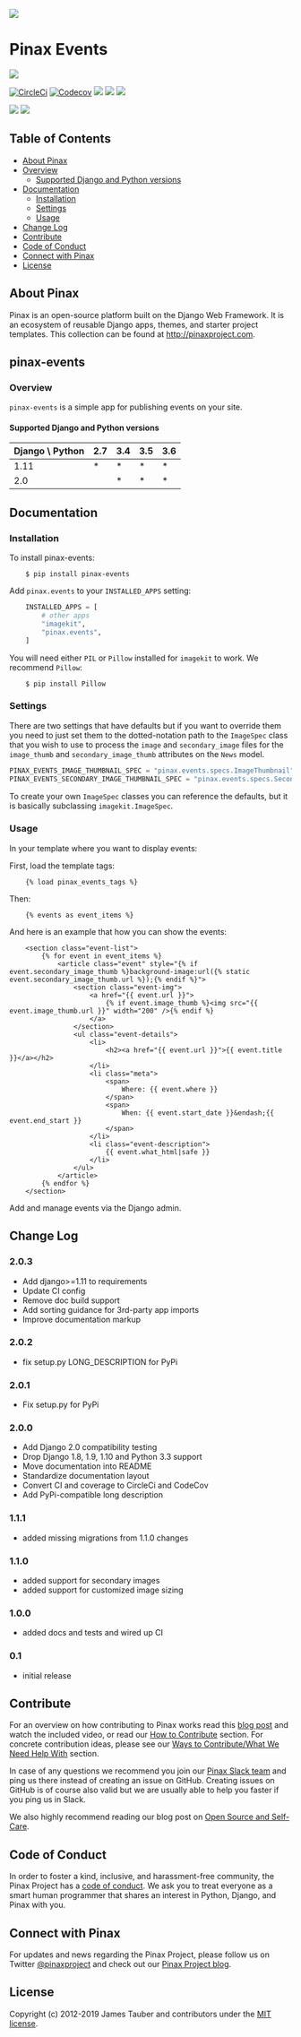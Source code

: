 ![](http://pinaxproject.com/pinax-design/patches/pinax-events.svg)

# Pinax Events

[![](https://img.shields.io/pypi/v/pinax-events.svg)](https://pypi.python.org/pypi/pinax-events/)

[![CircleCi](https://img.shields.io/circleci/project/github/pinax/pinax-events.svg)](https://circleci.com/gh/pinax/pinax-events)
[![Codecov](https://img.shields.io/codecov/c/github/pinax/pinax-events.svg)](https://codecov.io/gh/pinax/pinax-events)
[![](https://img.shields.io/github/contributors/pinax/pinax-events.svg)](https://github.com/pinax/pinax-events/graphs/contributors)
[![](https://img.shields.io/github/issues-pr/pinax/pinax-events.svg)](https://github.com/pinax/pinax-events/pulls)
[![](https://img.shields.io/github/issues-pr-closed/pinax/pinax-events.svg)](https://github.com/pinax/pinax-events/pulls?q=is%3Apr+is%3Aclosed)

[![](http://slack.pinaxproject.com/badge.svg)](http://slack.pinaxproject.com/)
[![](https://img.shields.io/badge/license-MIT-blue.svg)](https://opensource.org/licenses/MIT)


## Table of Contents

* [About Pinax](#about-pinax)
* [Overview](#overview)
  * [Supported Django and Python versions](#supported-django-and-python-versions)
* [Documentation](#documentation)
  * [Installation](#installation)
  * [Settings](#settings)
  * [Usage](#usage)
* [Change Log](#change-log)
* [Contribute](#contribute)
* [Code of Conduct](#code-of-conduct)
* [Connect with Pinax](#connect-with-pinax)
* [License](#license)


## About Pinax

Pinax is an open-source platform built on the Django Web Framework. It is an ecosystem of reusable
Django apps, themes, and starter project templates. This collection can be found at http://pinaxproject.com.


## pinax-events

### Overview

``pinax-events`` is a simple app for publishing events on your site.

#### Supported Django and Python versions

Django \ Python | 2.7 | 3.4 | 3.5 | 3.6
--------------- | --- | --- | --- | ---
1.11 |  *  |  *  |  *  |  *  
2.0  |     |  *  |  *  |  *


## Documentation

### Installation

To install pinax-events:

```shell
    $ pip install pinax-events
```

Add `pinax.events` to your `INSTALLED_APPS` setting:

```python
    INSTALLED_APPS = [
        # other apps
        "imagekit",
        "pinax.events",
    ]
```

You will need either `PIL` or `Pillow` installed for `imagekit` to work.  We
recommend `Pillow`:

```shell
    $ pip install Pillow
```

### Settings

There are two settings that have defaults but if you want to override them you
need to just set them to the dotted-notation path to the `ImageSpec` class that
you wish to use to process the `image` and `secondary_image` files for the
`image_thumb` and `secondary_image_thumb` attributes on the `News` model.

```python
PINAX_EVENTS_IMAGE_THUMBNAIL_SPEC = "pinax.events.specs.ImageThumbnail"
PINAX_EVENTS_SECONDARY_IMAGE_THUMBNAIL_SPEC = "pinax.events.specs.SecondaryImageThumbnail"
```

To create your own `ImageSpec` classes you can reference the defaults, but it is
basically subclassing `imagekit.ImageSpec`.

### Usage

In your template where you want to display events:

First, load the template tags:

```django
    {% load pinax_events_tags %}
```

Then:

```django
    {% events as event_items %}
```

And here is an example that how you can show the events:

```django
    <section class="event-list">
        {% for event in event_items %}
            <article class="event" style="{% if event.secondary_image_thumb %}background-image:url({% static event.secondary_image_thumb.url %});{% endif %}">
                <section class="event-img">
                    <a href="{{ event.url }}">
                        {% if event.image_thumb %}<img src="{{ event.image_thumb.url }}" width="200" />{% endif %}
                    </a>
                </section>
                <ul class="event-details">
                    <li>
                        <h2><a href="{{ event.url }}">{{ event.title }}</a></h2>
                    </li>
                    <li class="meta">
                        <span>
                            Where: {{ event.where }}
                        </span>
                        <span>
                            When: {{ event.start_date }}&endash;{{ event.end_start }}
                        </span>
                    </li>
                    <li class="event-description">
                        {{ event.what_html|safe }}
                    </li>
                </ul>
            </article>
        {% endfor %}
    </section>
```

Add and manage events via the Django admin.


## Change Log

### 2.0.3

* Add django>=1.11 to requirements
* Update CI config
* Remove doc build support
* Add sorting guidance for 3rd-party app imports
* Improve documentation markup

### 2.0.2

* fix setup.py LONG_DESCRIPTION for PyPi

### 2.0.1

* Fix setup.py for PyPi

### 2.0.0

* Add Django 2.0 compatibility testing
* Drop Django 1.8, 1.9, 1.10 and Python 3.3 support
* Move documentation into README
* Standardize documentation layout
* Convert CI and coverage to CircleCi and CodeCov
* Add PyPi-compatible long description

### 1.1.1

* added missing migrations from 1.1.0 changes

### 1.1.0

* added support for secondary images
* added support for customized image sizing

### 1.0.0

* added docs and tests and wired up CI

### 0.1

* initial release


## Contribute

For an overview on how contributing to Pinax works read this [blog post](http://blog.pinaxproject.com/2016/02/26/recap-february-pinax-hangout/)
and watch the included video, or read our [How to Contribute](http://pinaxproject.com/pinax/how_to_contribute/) section.
For concrete contribution ideas, please see our
[Ways to Contribute/What We Need Help With](http://pinaxproject.com/pinax/ways_to_contribute/) section.

In case of any questions we recommend you join our [Pinax Slack team](http://slack.pinaxproject.com)
and ping us there instead of creating an issue on GitHub. Creating issues on GitHub is of course
also valid but we are usually able to help you faster if you ping us in Slack.

We also highly recommend reading our blog post on [Open Source and Self-Care](http://blog.pinaxproject.com/2016/01/19/open-source-and-self-care/).


## Code of Conduct

In order to foster a kind, inclusive, and harassment-free community, the Pinax Project
has a [code of conduct](http://pinaxproject.com/pinax/code_of_conduct/).
We ask you to treat everyone as a smart human programmer that shares an interest in Python, Django, and Pinax with you.


## Connect with Pinax

For updates and news regarding the Pinax Project, please follow us on Twitter [@pinaxproject](https://twitter.com/pinaxproject)
and check out our [Pinax Project blog](http://blog.pinaxproject.com).


## License

Copyright (c) 2012-2019 James Tauber and contributors under the [MIT license](https://opensource.org/licenses/MIT).

